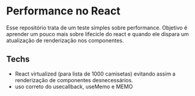 # Performance no React
Esse repositório trata de um teste simples sobre performance.
Objetivo é aprender um pouco mais sobre lifecicle do react e quando ele dispara um atualização de renderização nos componentes.

## Techs
- React virtualized (para lista de 1000 camisetas) evitando assim a renderização de componentes desnecessários.
- uso correto do usecallback, useMemo e MEMO
